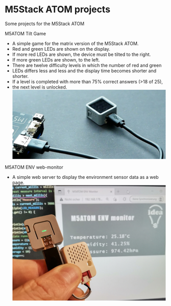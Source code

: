 # M5Stack ATOM projects
Some projects for the M5Stack ATOM

M5ATOM Tilt Game
 * A simple game for the matrix version of the M5Stack ATOM. 
 * Red and green LEDs are shown on the display. 
 * If more red LEDs are shown, the device must be tilted to the right. 
 * If more green LEDs are shown, to the left.
 * There are twelve difficulty levels in which the number of red and green 
 * LEDs differs less and less and the display time becomes shorter and shorter. 
 * If a level is completed with more than 75% correct answers (>18 of 25), 
 * the next level is unlocked.
![M5StickC](/images/M5ATOM_small.jpg)

M5ATOM ENV web-monitor
* A simple web server to display the environment sensor data as a web page.
![M5StickC](/images/M5ATOM_ENV_Monitor_small.jpg)
